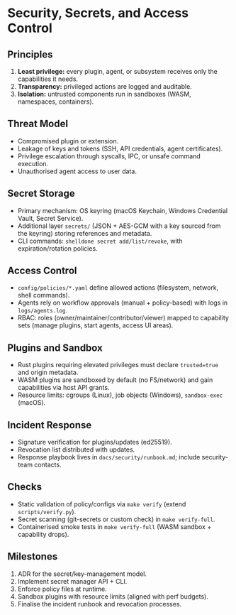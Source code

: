 # Security, Secrets, and Access Control

## Principles
1. **Least privilege:** every plugin, agent, or subsystem receives only the capabilities it needs.
2. **Transparency:** privileged actions are logged and auditable.
3. **Isolation:** untrusted components run in sandboxes (WASM, namespaces, containers).

## Threat Model
- Compromised plugin or extension.
- Leakage of keys and tokens (SSH, API credentials, agent certificates).
- Privilege escalation through syscalls, IPC, or unsafe command execution.
- Unauthorised agent access to user data.

## Secret Storage
- Primary mechanism: OS keyring (macOS Keychain, Windows Credential Vault, Secret Service).
- Additional layer `secrets/` (JSON + AES-GCM with a key sourced from the keyring) storing references and metadata.
- CLI commands: `shelldone secret add/list/revoke`, with expiration/rotation policies.

## Access Control
- `config/policies/*.yaml` define allowed actions (filesystem, network, shell commands).
- Agents rely on workflow approvals (manual + policy-based) with logs in `logs/agents.log`.
- RBAC: roles (owner/maintainer/contributor/viewer) mapped to capability sets (manage plugins, start agents, access UI areas).

## Plugins and Sandbox
- Rust plugins requiring elevated privileges must declare `trusted=true` and origin metadata.
- WASM plugins are sandboxed by default (no FS/network) and gain capabilities via host API grants.
- Resource limits: cgroups (Linux), job objects (Windows), `sandbox-exec` (macOS).

## Incident Response
- Signature verification for plugins/updates (ed25519).
- Revocation list distributed with updates.
- Response playbook lives in `docs/security/runbook.md`; include security-team contacts.

## Checks
- Static validation of policy/configs via `make verify` (extend `scripts/verify.py`).
- Secret scanning (git-secrets or custom check) in `make verify-full`.
- Containerised smoke tests in `make verify-full` (WASM sandbox + capability drops).

## Milestones
1. ADR for the secret/key-management model.
2. Implement secret manager API + CLI.
3. Enforce policy files at runtime.
4. Sandbox plugins with resource limits (aligned with perf budgets).
5. Finalise the incident runbook and revocation processes.
